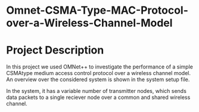 # Omnet-CSMA-Type-MAC-Protocol-over-a-Wireless-Channel-Model


# Project Description

In this project we used OMNet++ to investigate the performance of a simple CSMAtype medium access control protocol over a wireless channel model. An overview over the considered system is shown in the system setup file. 

In the system, it has a variable number of transmitter nodes, which sends data packets to a single reciever node over a common and shared wireless channel.

